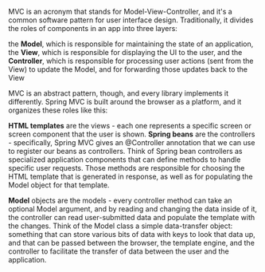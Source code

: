 MVC is an acronym that stands for Model-View-Controller, and it's a common software pattern for user interface design. Traditionally, it divides the roles of components in an app into three layers:

the **Model**, which is responsible for maintaining the state of an application,
the **View**, which is responsible for displaying the UI to the user,
and the **Controller**, which is responsible for processing user actions (sent from the View) to update the Model, and for forwarding those updates back to the View

MVC is an abstract pattern, though, and every library implements it differently. Spring MVC is built around the browser as a platform, and it organizes these roles like this:

**HTML templates** are the views - each one represents a specific screen or screen component that the user is shown.
**Spring beans** are the controllers - specifically, Spring MVC gives an @Controller annotation that we can use to register our beans as controllers. Think of Spring bean controllers as specialized application components that can define methods to handle specific user requests. Those methods are responsible for choosing the HTML template that is generated in response, as well as for populating the Model object for that template.

**Model** objects are the models - every controller method can take an optional Model argument, and by reading and changing the data inside of it, the controller can read user-submitted data and populate the template with the changes. Think of the Model class a simple data-transfer object: something that can store various bits of data with keys to look that data up, and that can be passed between the browser, the template engine, and the controller to facilitate the transfer of data between the user and the application.

